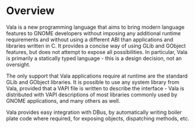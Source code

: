 # Overview

Vala is a new programming language that aims to bring modern language features to GNOME developers without imposing any additional runtime requirements and without using a different ABI than applications and libraries written in C. It provides a concise way of using GLib and
GObject features, but does not attempt to expose all possibilities. In particular, Vala is primarily a statically typed language - this is a design decision, not an oversight.

The only support that Vala applications require at runtime are the standard GLib and GObject libraries. It is possible to use any system library from Vala, provided that a VAPI file is written to describe the interface - Vala is distributed with VAPI descriptions of most libraries commonly used by GNOME applications, and many others as well.

Vala provides easy integration with DBus, by automatically writing boiler plate code where required, for exposing objects, dispatching methods, etc.